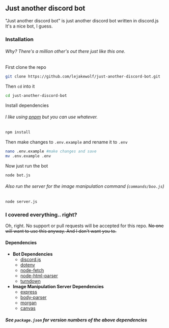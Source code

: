 ## Just another discord bot
"Just another discord bot" is just another discord bot written in discord.js  
It's a nice bot, I guess.

### Installation
###### Why? There's a million other's out there just like this one.

First clone the repo
```sh
git clone https://github.com/lejakewolf/just-another-discord-bot.git
```
Then `cd` into it
```sh
cd just-another-discord-bot
```
Install dependencies

###### I like using [pnpm](https://github.com/pnpm/pnpm) but you can use whatever.

```sh
npm install
```

Then make changes to `.env.example` and rename it to `.env`
```sh
nano .env.example #make changes and save
mv .env.example .env
```

Now just run the bot 
```
node bot.js
```

###### Also run the server for the image manipulation command (`commands/boo.js`)
```sh
node server.js
```

### I covered everything.. right?
Oh, right. No support or pull requests will be accepted for this repo. ~~No one will want to use this anyway. And I don't want you to.~~

#### Dependencies
- **Bot Dependencies**
	- [discord.js](https://github.com/discordjs/discord.js)
	- [dotenv](https://github.com/motdotla/dotenv)
	- [node-fetch](https://github.com/node-fetch/node-fetch)
	- [node-html-parser](https://github.com/taoqf/node-html-parser)
	- [turndown](https://github.com/domchristie/turndown)
- **Image Manipulation Server Dependencies**
	- [express](https://github.com/expressjs/express) 
	- [body-parser](https://github.com/expressjs/body-parser)
	- [morgan](https://github.com/expressjs/morgan)
	- [canvas](https://github.com/Automattic/node-canvas)

##### See `package.json` for version numbers of the above dependencies
	







